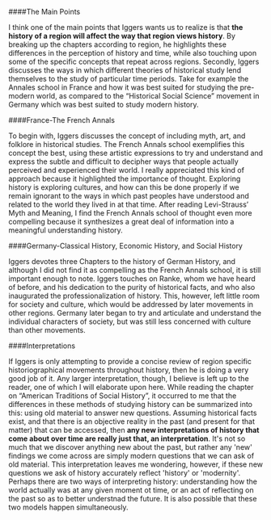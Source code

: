 ####The Main Points

I think one of the main points that Iggers wants us to realize is that **the history of a region will affect the way that region views history**. By breaking up the chapters according to region, he highlights these differences in the perception of history and time, while also touching upon some of the specific concepts that repeat across regions. Secondly, Iggers discusses the ways in which different theories of historical study lend themselves to the study of particular time periods. Take for example the Annales school in France and how it was best suited for studying the pre-modern world, as compared to the “Historical Social Science” movement in Germany which was best suited to study modern history. 

####France-The French Annals

To begin with, Iggers discusses the concept of including myth, art, and folklore in historical studies. The French Annals school exemplifies this concept the best, using these artistic expressions to try and understand and express the subtle and difficult to decipher ways that people actually perceived and experienced their world. I really appreciated this kind of approach because it highlighted the importance of thought. Exploring history is exploring cultures, and how can this be done properly if we remain ignorant to the ways in which past peoples have understood and related to the world they lived in at that time. After reading Levi-Strauss’ Myth and Meaning, I find the French Annals school of thought even more compelling because it synthesizes a great deal of information into a meaningful understanding history. 

####Germany-Classical History, Economic History, and Social History

Iggers devotes three Chapters to the history of German History, and although I did not find it as compelling as the French Annals school, it is still important enough to note. Iggers touches on Ranke, whom we have heard of before, and his dedication to the purity of historical facts, and who also inaugurated the professionalization of history. This, however, left little room for society and culture, which would be addressed by later movements in other regions. Germany later began to try and articulate and understand the individual characters of society, but was still less concerned with culture than other movements.  

####Interpretations 

If Iggers is only attempting to provide a concise review of region specific historiographical movements throughout history, then he is doing a very good job of it. Any larger interpretation, though, I believe is left up to the reader, one of which I will elaborate upon here. While reading the chapter on “American Traditions of Social History”, it occurred to me that the differences in these methods of studying history can be summarized into this: using old material to answer new questions. Assuming historical facts exist, and that there is an objective reality in the past (and present for that matter) that can be accessed, then **any new interpretations of history that come about over time are really just that, an interpretation**. It's not so much that we discover anything new about the past, but rather any 'new' findings we come across are simply modern questions that we can ask of old material. This interpretation leaves me wondering, however, if these new questions we ask of history accurately reflect 'history' or 'modernity'. Perhaps there are two ways of interpreting history: understanding how the world actually was at any given moment ot time, or an act of reflecting on the past so as to better understnad the future. It is also possible that these two models happen simultaneously. 
